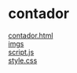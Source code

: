 # contador 
<a href='https://gabrielryanft.github.io/learning/cursoemvideo/javascript/exercicios-cursoemvideo/contador/contador.html' target='_blank' rel='next'>contador.html</a><br/>
<a href='https://gabrielryanft.github.io/learning/cursoemvideo/javascript/exercicios-cursoemvideo/contador/imgs/' target='_blank' rel='next'>imgs</a><br/>
<a href='https://gabrielryanft.github.io/learning/cursoemvideo/javascript/exercicios-cursoemvideo/contador/script.js' target='_blank' rel='next'>script.js</a><br/>
<a href='https://gabrielryanft.github.io/learning/cursoemvideo/javascript/exercicios-cursoemvideo/contador/style.css' target='_blank' rel='next'>style.css</a><br/>
